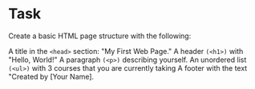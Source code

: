 # Task

Create a basic HTML page structure with the following:

A title in the `<head>` section: "My First Web Page."
A header `(<h1>)` with "Hello, World!"
A paragraph `(<p>)` describing yourself.
An unordered list `(<ul>)` with 3 courses that you are currently taking
A footer with the text "Created by [Your Name].
